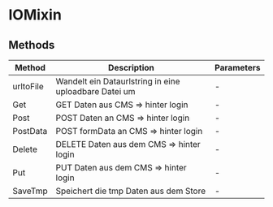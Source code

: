 # IOMixin

## Methods

<!-- @vuese:IOMixin:methods:start -->
|Method|Description|Parameters|
|---|---|---|
|urltoFile|Wandelt ein Dataurlstring in eine uploadbare Datei um|-|
|Get|GET Daten aus CMS => hinter login|-|
|Post|POST Daten an CMS => hinter login|-|
|PostData|POST formData an CMS => hinter login|-|
|Delete|DELETE Daten aus dem CMS => hinter login|-|
|Put|PUT Daten aus dem CMS => hinter login|-|
|SaveTmp|Speichert die tmp Daten aus dem Store|-|

<!-- @vuese:IOMixin:methods:end -->


